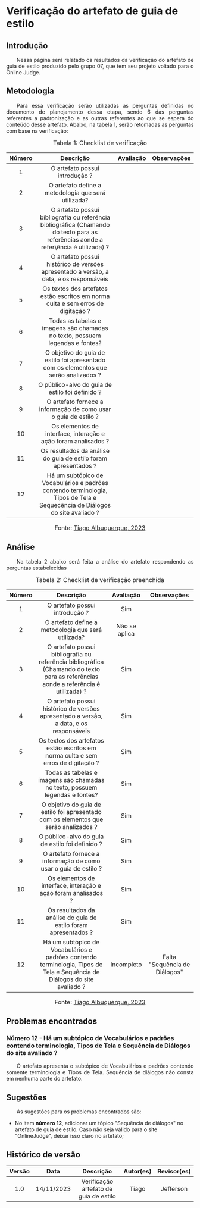 # Verificação do artefato de guia de estilo
## Introdução 
<p align="justify">&emsp;&emsp;Nessa página será relatado os resultados da verificação do artefato de guia de estilo produzido pelo grupo 07, que tem seu projeto voltado para o Online Judge.</p>

## Metodologia
<p align="justify">&emsp;&emsp;Para essa verificação serão utilizadas as perguntas definidas no documento de planejamento dessa etapa, sendo 6 das perguntas referentes a padronização e as outras referentes ao que se espera do conteúdo desse artefato. Abaixo, na tabela 1, serão retomadas as perguntas com base na verificação:</p>

<font size="3"><p style="text-align: center"> Tabela 1: Checklist de verificação </p> </font>

<center>

| Número | Descrição | Avaliação | Observações | 
| :----: | :-------: | :-------: | :--------: | 
| 1 | O artefato possui introdução ?| |  |
| 2 | O artefato define a metodologia que será utilizada? | | |
| 3 | O artefato possui bibliografia ou referência bibliográfica (Chamando do texto para as referências aonde a refer\ência é utilizada) ?| | |
| 4 | O artefato possui histórico de versões apresentado a versão, a data, e os responsáveis | | |
| 5 | Os textos dos artefatos estão escritos em norma culta e sem erros de digitação ? | | |
| 6 | Todas as tabelas e imagens são chamadas no texto, possuem legendas e fontes? | | |
| 7 | O objetivo do guia de estilo foi apresentado com os elementos que serão analizados ? | | | 
| 8 | O público-alvo do guia de estilo foi definido ? | | |
| 9 | O artefato fornece a informação de como usar o guia de estilo ? | | |
| 10 | Os elementos de interface, interação e ação foram analisados ? | | |
| 11 | Os resultados da análise do guia de estilo foram apresentados ? | | |
| 12 | Há um subtópico de Vocabulários e padrões contendo terminologia, Tipos de Tela e Sequecência de Diálogos do site avaliado ? | | | 


</center>

<font size="3"><p style="text-align: center"> Fonte: <a href="https://github.com/Tiago1604" target="_blanck">Tiago Albuquerque, 2023</a> </p> </font>

## Análise
<p align="justify">&emsp;&emsp;Na tabela 2 abaixo será feita a análise do artefato respondendo as perguntas estabelecidas</p>

<font size="3"><p style="text-align: center"> Tabela 2: Checklist de verificação preenchida </p> </font>

<center>

| Número | Descrição | Avaliação | Observações | 
| :----: | :-------: | :-------: | :--------: | 
| 1 | O artefato possui introdução ?|Sim |  |
| 2 | O artefato define a metodologia que será utilizada? | Não se aplica |  |
| 3 | O artefato possui bibliografia ou referência bibliográfica (Chamando do texto para as referências aonde a referência é utilizada) ?|Sim |  |
| 4 | O artefato possui histórico de versões apresentado a versão, a data, e os responsáveis |Sim | |
| 5 | Os textos dos artefatos estão escritos em norma culta e sem erros de digitação ? |Sim | |
| 6 | Todas as tabelas e imagens são chamadas no texto, possuem legendas e fontes? |Sim | |
| 7 | O objetivo do guia de estilo foi apresentado com os elementos que serão analizados ? |Sim | | 
| 8 | O público-alvo do guia de estilo foi definido ? |Sim | |
| 9 | O artefato fornece a informação de como usar o guia de estilo ? |Sim | | 
| 10 | Os elementos de interface, interação e ação foram analisados ? |Sim| | 
| 11 | Os resultados da análise do guia de estilo foram apresentados ? |Sim | |
| 12 | Há um subtópico de Vocabulários e padrões contendo terminologia, Tipos de Tela e Sequência de Diálogos do site avaliado ? |Incompleto |Falta "Sequência de Diálogos"  |


</center>

<font size="3"><p style="text-align: center"> Fonte: <a href="https://github.com/Tiago1604" target="_blanck">Tiago Albuquerque, 2023</a> </p> </font>

## Problemas encontrados
### Número 12 - Há um subtópico de Vocabulários e padrões contendo terminologia, Tipos de Tela e Sequência de Diálogos do site avaliado ?
<p align="justify">&emsp;&emsp;O artefato apresenta o subtópico de Vocabulários e padrões contendo somente terminologia e Tipos de Tela. Sequência de diálogos não consta em nenhuma parte do artefato.</p>

## Sugestões
<p align="justify">&emsp;&emsp;As sugestões para os problemas encontrados são:</p>

 - No item <b>número 12</b>, adicionar um tópico "Sequência de diálogos" no artefato de guia de estilo. Caso não seja válido para o site "OnlineJudge", deixar isso claro no artefato;


## Histórico de versão

| Versão |    Data    |      Descrição       |  Autor(es) | Revisor(es) |
| :----: | :--------: | :------------------: | :-----: | :-----: |
|  1.0   | 14/11/2023 | Verificação artefato de guia de estilo | Tiago |Jefferson |